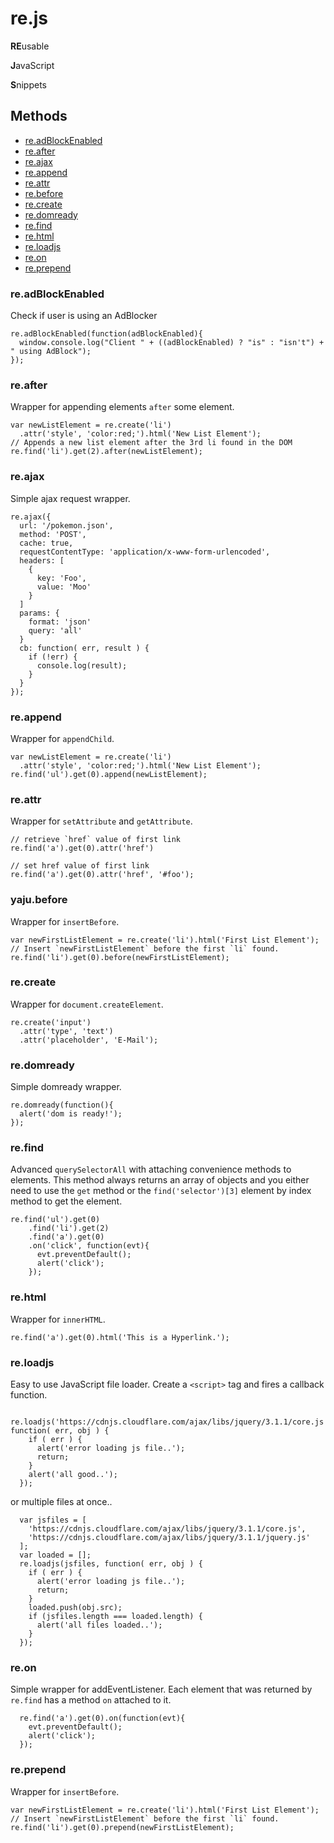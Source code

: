 re.js
=======

  **RE**usable

  **J**avaScript

  **S**nippets



## Methods

  - [re.adBlockEnabled](#readblockenabled)
  - [re.after](#reafter)
  - [re.ajax](#reajax)
  - [re.append](#reppend)
  - [re.attr](#reattr)
  - [re.before](#rebefore)
  - [re.create](#recreate)
  - [re.domready](#reomready)
  - [re.find](#refind)
  - [re.html](#rehtml)
  - [re.loadjs](#reloadjs)
  - [re.on](#reon)
  - [re.prepend](#reprepend)



### re.adBlockEnabled

  Check if user is using an AdBlocker

    re.adBlockEnabled(function(adBlockEnabled){
      window.console.log("Client " + ((adBlockEnabled) ? "is" : "isn't") + " using AdBlock");
    });



### re.after

  Wrapper for appending elements `after` some element.

    var newListElement = re.create('li')
      .attr('style', 'color:red;').html('New List Element');
    // Appends a new list element after the 3rd li found in the DOM
    re.find('li').get(2).after(newListElement);



### re.ajax

  Simple ajax request wrapper.

    re.ajax({
      url: '/pokemon.json',
      method: 'POST',
      cache: true,
      requestContentType: 'application/x-www-form-urlencoded',
      headers: [
        {
          key: 'Foo',
          value: 'Moo'
        }
      ]
      params: {
        format: 'json'
        query: 'all'
      }
      cb: function( err, result ) {
        if (!err) {
          console.log(result);
        }
      }
    });



### re.append

  Wrapper for `appendChild`.

    var newListElement = re.create('li')
      .attr('style', 'color:red;').html('New List Element');
    re.find('ul').get(0).append(newListElement);



### re.attr

  Wrapper for `setAttribute` and `getAttribute`.

    // retrieve `href` value of first link
    re.find('a').get(0).attr('href')

    // set href value of first link
    re.find('a').get(0).attr('href', '#foo');



### yaju.before

  Wrapper for `insertBefore`.

    var newFirstListElement = re.create('li').html('First List Element');
    // Insert `newFirstListElement` before the first `li` found.
    re.find('li').get(0).before(newFirstListElement);



### re.create

  Wrapper for `document.createElement`.

    re.create('input')
      .attr('type', 'text')
      .attr('placeholder', 'E-Mail');



### re.domready

  Simple domready wrapper.

    re.domready(function(){
      alert('dom is ready!');
    });



### re.find

  Advanced `querySelectorAll` with attaching convenience methods to elements.
  This method always returns an array of objects and you either need to use the
  `get` method or the `find('selector')[3]` element by index method to get the
  element.

    re.find('ul').get(0)
        .find('li').get(2)
        .find('a').get(0)
        .on('click', function(evt){
          evt.preventDefault();
          alert('click');
        });



### re.html

  Wrapper for `innerHTML`.

    re.find('a').get(0).html('This is a Hyperlink.');



### re.loadjs

  Easy to use JavaScript file loader.
  Create a `<script>` tag and fires a callback function.

      re.loadjs('https://cdnjs.cloudflare.com/ajax/libs/jquery/3.1.1/core.js', function( err, obj ) {
        if ( err ) {
          alert('error loading js file..');
          return;
        }
        alert('all good..');
      });

  or multiple files at once..

      var jsfiles = [
        'https://cdnjs.cloudflare.com/ajax/libs/jquery/3.1.1/core.js',
        'https://cdnjs.cloudflare.com/ajax/libs/jquery/3.1.1/jquery.js'
      ];
      var loaded = [];
      re.loadjs(jsfiles, function( err, obj ) {
        if ( err ) {
          alert('error loading js file..');
          return;
        }
        loaded.push(obj.src);
        if (jsfiles.length === loaded.length) {
          alert('all files loaded..');
        }
      });

### re.on

  Simple wrapper for addEventListener.
  Each element that was returned by `re.find` has a method `on` attached to
  it.

      re.find('a').get(0).on(function(evt){
        evt.preventDefault();
        alert('click');
      });



### re.prepend

  Wrapper for `insertBefore`.

    var newFirstListElement = re.create('li').html('First List Element');
    // Insert `newFirstListElement` before the first `li` found.
    re.find('li').get(0).prepend(newFirstListElement);

